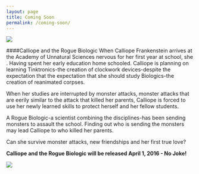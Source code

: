 ```yaml
---
layout: page
title: Coming Soon
permalink: /coming-soon/
---
```


<a href = "http://bit.ly/CaATRB">
<img src = "https://dl.dropboxusercontent.com/u/45369/Calliope-1-mock.jpg" link = "http://bit.ly/CaATRB">
</a>

####Calliope and the Rogue Biologic
When Calliope Frankenstein arrives at the Academy of Unnatural Sciences nervous for her first year at school, she . Having spent her early education home schooled. Calliope is planning on learning Tinktronics-the creation of clockwork devices-despite the expectation that the expectation that she should study Biologics-the creation of reanimated corpses. 

When her studies are interrupted by monster attacks, monster attacks that are eerily similar to the attack that killed her parents, Calliope is forced to use her newly learned skills to protect herself and her fellow students.

A Rogue Biologic-a scientist combining the disciplines-has been sending monsters to assault the school. Finding out who is sending the monsters may lead Calliope to who killed her parents.

Can she survive monster attacks, new friendships and her first true love?


**Calliope and the Rogue Biologic will be released April 1, 2016 - No Joke!**

<a href = "http://bit.ly/CaATRB">
<img src = "https://dl.dropboxusercontent.com/u/45369/amazon_preorder_button.gif" link = "">
</a>







